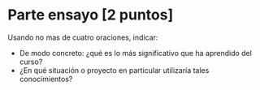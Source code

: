 # Parte ensayo  [2 puntos]

Usando no mas de cuatro oraciones, indicar:
- De modo concreto: ¿qué es lo más significativo que ha aprendido del curso?
- ¿En qué situación o proyecto en particular utilizaría tales conocimientos?


